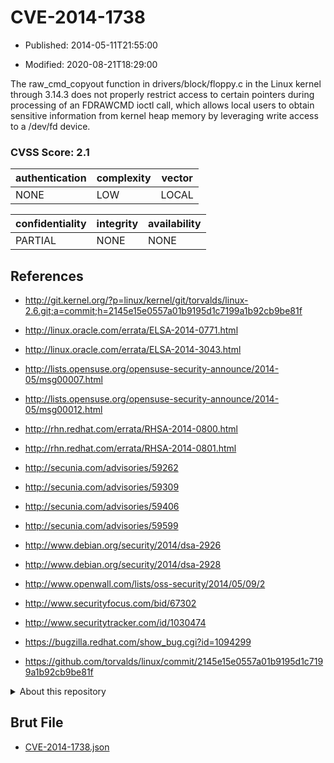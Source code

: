 # CVE-2014-1738

- Published: 2014-05-11T21:55:00

- Modified: 2020-08-21T18:29:00

The raw_cmd_copyout function in drivers/block/floppy.c in the Linux kernel through 3.14.3 does not properly restrict access to certain pointers during processing of an FDRAWCMD ioctl call, which allows local users to obtain sensitive information from kernel heap memory by leveraging write access to a /dev/fd device.

### CVSS Score: **2.1**

| authentication | complexity | vector |
| --- | --- | --- |
| NONE | LOW | LOCAL |

| confidentiality | integrity | availability |
| --- | --- | --- |
| PARTIAL | NONE | NONE |

## References

* http://git.kernel.org/?p=linux/kernel/git/torvalds/linux-2.6.git;a=commit;h=2145e15e0557a01b9195d1c7199a1b92cb9be81f

* http://linux.oracle.com/errata/ELSA-2014-0771.html

* http://linux.oracle.com/errata/ELSA-2014-3043.html

* http://lists.opensuse.org/opensuse-security-announce/2014-05/msg00007.html

* http://lists.opensuse.org/opensuse-security-announce/2014-05/msg00012.html

* http://rhn.redhat.com/errata/RHSA-2014-0800.html

* http://rhn.redhat.com/errata/RHSA-2014-0801.html

* http://secunia.com/advisories/59262

* http://secunia.com/advisories/59309

* http://secunia.com/advisories/59406

* http://secunia.com/advisories/59599

* http://www.debian.org/security/2014/dsa-2926

* http://www.debian.org/security/2014/dsa-2928

* http://www.openwall.com/lists/oss-security/2014/05/09/2

* http://www.securityfocus.com/bid/67302

* http://www.securitytracker.com/id/1030474

* https://bugzilla.redhat.com/show_bug.cgi?id=1094299

* https://github.com/torvalds/linux/commit/2145e15e0557a01b9195d1c7199a1b92cb9be81f

<details>
<summary>About this repository</summary> 

  This repository is part of the project [Live Hack CVE](https://github.com/Live-Hack-CVE). Main website can be found [www.live-hack.org](https://www.live-hack.org) 
  
  Made by [Sn0wAlice](https://github.com/Sn0wAlice) for the people that care about security and need to have a feed of the latest CVEs. Hope you enjoy it, don't forget to star the repo and follow me on [Twitter](https://twitter.com/Sn0wAlice) and [Github](https://github.com/Sn0wAlice). And that is my [personnal website](https://www.alice-snow.me/)

  - [Home Page](https://github.com/Live-Hack-CVE)
  - [Framework](https://github.com/Live-Hack-CVE/cve-framework)
  - [CVE database](https://github.com/Live-Hack-CVE/full_database)
  - [Changelog](https://github.com/Live-Hack-CVE/Changelog)
</details>

## Brut File

* [CVE-2014-1738.json](https://raw.githubusercontent.com/Live-Hack-CVE/full_database/main/cves/2014/CVE-2014-1738.json)

